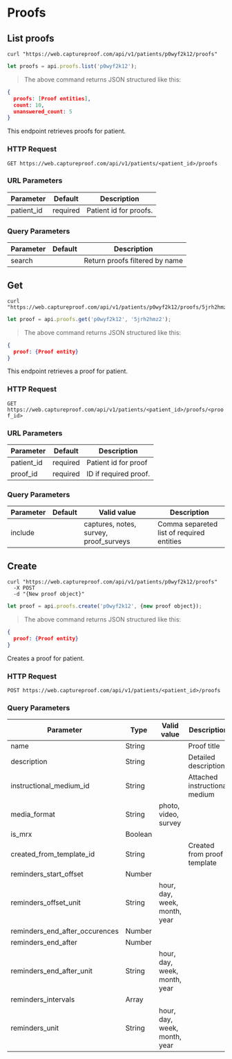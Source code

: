 # Proofs

<!-- ######################################################  List endpoint -->
## List proofs

```shell
curl "https://web.captureproof.com/api/v1/patients/p0wyf2k12/proofs"
```

```javascript
let proofs = api.proofs.list('p0wyf2k12');
```

> The above command returns JSON structured like this:

```json
{
  proofs: [Proof entities],
  count: 10,
  unanswered_count: 5
}
```

This endpoint retrieves proofs for patient.

### HTTP Request

`GET https://web.captureproof.com/api/v1/patients/<patient_id>/proofs`

### URL Parameters

Parameter | Default | Description
--------- | ------- | -----------
patient_id | required | Patient id for proofs.

### Query Parameters

Parameter | Default | Description
--------- | ------- | -----------
search |  | Return proofs filtered by name

<!-- ######################################################  Show endpoint -->
## Get

```shell
curl "https://web.captureproof.com/api/v1/patients/p0wyf2k12/proofs/5jrh2hmz2"
```

```javascript
let proof = api.proofs.get('p0wyf2k12', '5jrh2hmz2');
```

> The above command returns JSON structured like this:

```json
{
  proof: {Proof entity}
}
```

This endpoint retrieves a proof for patient.

### HTTP Request

`GET https://web.captureproof.com/api/v1/patients/<patient_id>/proofs/<proof_id>`

### URL Parameters

Parameter | Default | Description
--------- | ------- | -----------
patient_id | required| Patient id for proof
proof_id | required | ID if required proof.

### Query Parameters

Parameter | Default | Valid value | Description
--------- | ------- | ----------- | -----------
include |  | captures, notes, survey, proof_surveys | Comma separeted list of required entities


<!-- ######################################################  Create endpoint -->
## Create

```shell
curl "https://web.captureproof.com/api/v1/patients/p0wyf2k12/proofs"
  -X POST
  -d "{New proof object}"
```

```javascript
let proof = api.proofs.create('p0wyf2k12', {new proof object});
```

> The above command returns JSON structured like this:

```json
{
  proof: {Proof entity}
}
```

Creates a proof for patient.

### HTTP Request

`POST https://web.captureproof.com/api/v1/patients/<patient_id>/proofs`

### Query Parameters

Parameter | Type | Valid value | Description
--------- | ---- | ----------- | -----------
name | String | | Proof title
description | String | | Detailed description
instructional_medium_id | String | | Attached instructional medium
media_format | String | photo, video, survey |
is_mrx | Boolean | |
created_from_template_id | String | | Created from proof template
reminders_start_offset | Number | |
reminders_offset_unit | String | hour, day, week, month, year |
reminders_end_after_occurences | Number | |
reminders_end_after | Number | |
reminders_end_after_unit | String | hour, day, week, month, year |
reminders_intervals  | Array | |
reminders_unit | String | hour, day, week, month, year |
